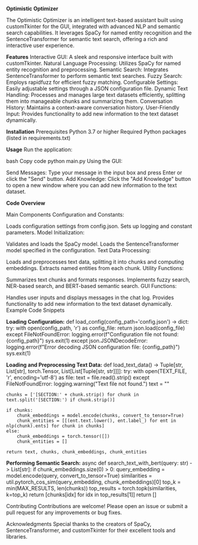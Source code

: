 **Optimistic Optimizer**

The Optimistic Optimizer is an intelligent text-based assistant built using customTkinter for the GUI, integrated with advanced NLP and semantic search capabilities. It leverages SpaCy for named entity recognition and the SentenceTransformer for semantic text search, offering a rich and interactive user experience.

**Features**
Interactive GUI: A sleek and responsive interface built with customTkinter.
Natural Language Processing: Utilizes SpaCy for named entity recognition and preprocessing.
Semantic Search: Integrates SentenceTransformer to perform semantic text searches.
Fuzzy Search: Employs rapidfuzz for efficient fuzzy matching.
Configurable Settings: Easily adjustable settings through a JSON configuration file.
Dynamic Text Handling: Processes and manages large text datasets efficiently, splitting them into manageable chunks and summarizing them.
Conversation History: Maintains a context-aware conversation history.
User-Friendly Input: Provides functionality to add new information to the text dataset dynamically.

**Installation**
Prerequisites
Python 3.7 or higher
Required Python packages (listed in requirements.txt)


**Usage**
Run the application:

bash
Copy code
python main.py
Using the GUI:

Send Messages: Type your message in the input box and press Enter or click the "Send" button.
Add Knowledge: Click the "Add Knowledge" button to open a new window where you can add new information to the text dataset.

**Code Overview**

Main Components
Configuration and Constants:

Loads configuration settings from config.json.
Sets up logging and constant parameters.
Model Initialization:

Validates and loads the SpaCy model.
Loads the SentenceTransformer model specified in the configuration.
Text Data Processing:

Loads and preprocesses text data, splitting it into chunks and computing embeddings.
Extracts named entities from each chunk.
Utility Functions:

Summarizes text chunks and formats responses.
Implements fuzzy search, NER-based search, and BERT-based semantic search.
GUI Functions:

Handles user inputs and displays messages in the chat log.
Provides functionality to add new information to the text dataset dynamically.
Example Code Snippets

**Loading Configuration:**
def load_config(config_path='config.json') -> dict:
    try:
        with open(config_path, 'r') as config_file:
            return json.load(config_file)
    except FileNotFoundError:
        logging.error(f"Configuration file not found: {config_path}")
        sys.exit(1)
    except json.JSONDecodeError:
        logging.error(f"Error decoding JSON configuration file: {config_path}")
        sys.exit(1)
        
**Loading and Preprocessing Text Data:**
def load_text_data() -> Tuple[str, List[str], torch.Tensor, List[List[Tuple[str, str]]]]:
    try:
        with open(TEXT_FILE, 'r', encoding='utf-8') as file:
            text = file.read().strip()
    except FileNotFoundError:
        logging.warning("Text file not found.")
        text = ""

    chunks = ['[SECTION:' + chunk.strip() for chunk in text.split('[SECTION:') if chunk.strip()]

    if chunks:
        chunk_embeddings = model.encode(chunks, convert_to_tensor=True)
        chunk_entities = [[(ent.text.lower(), ent.label_) for ent in nlp(chunk).ents] for chunk in chunks]
    else:
        chunk_embeddings = torch.tensor([])
        chunk_entities = []

    return text, chunks, chunk_embeddings, chunk_entities


**Performing Semantic Search:**
async def search_text_with_bert(query: str) -> List[str]:
    if chunk_embeddings.size(0) > 0:
        query_embedding = model.encode(query, convert_to_tensor=True)
        similarities = util.pytorch_cos_sim(query_embedding, chunk_embeddings)[0]
        top_k = min(MAX_RESULTS, len(chunks))
        top_results = torch.topk(similarities, k=top_k)
        return [chunks[idx] for idx in top_results[1]]
    return []


Contributing
Contributions are welcome! Please open an issue or submit a pull request for any improvements or bug fixes.


Acknowledgments
Special thanks to the creators of SpaCy, SentenceTransformer, and customTkinter for their excellent tools and libraries.
